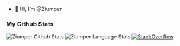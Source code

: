 - 👋 Hi, I’m @Ziumper



### My Github Stats

<img align="left" alt="Ziumper Github Stats" src="https://github-readme-stats.vercel.app/api?username=ziumper&show_icons=true&hide=contribs,prs&count_private=true&theme=github_dark" />

<img align="left" alt="Ziumper Language Stats" src="https://github-readme-stats.vercel.app/api/top-langs/?username=ziumper&layout=compact&theme=github_dark&hide=html" />

<!---
Ziumper/Ziumper is a ✨ special ✨ repository because its `README.md` (this file) appears on your GitHub profile.
You can click the Preview link to take a look at your changes.
--->

<a href="https://stackoverflow.com/users/6695238/ziumper" target="_blank">
<img alt="StackOverflow"
src="https://stackoverflow-badge.vercel.app/?userID=6695238" />
</a>
